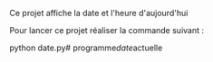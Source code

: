 Ce projet affiche la date et l'heure d'aujourd'hui

Pour lancer ce projet réaliser la commande suivant : 

python date.py#   p r o g r a m m e _ d a t e _ a c t u e l l e  
 